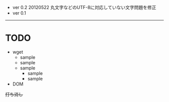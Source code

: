 + ver 0.2 20120522 丸文字などのUTF-8に対応していない文字問題を修正
+ ver 0.1

--------

# TODO
+ wget
  + sample
  + sample
  + sample
    + sample
    + sample
+ DOM

~~打ち消し~~
